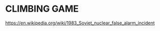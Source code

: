 CLIMBING GAME
=====================

https://en.wikipedia.org/wiki/1983_Soviet_nuclear_false_alarm_incident

